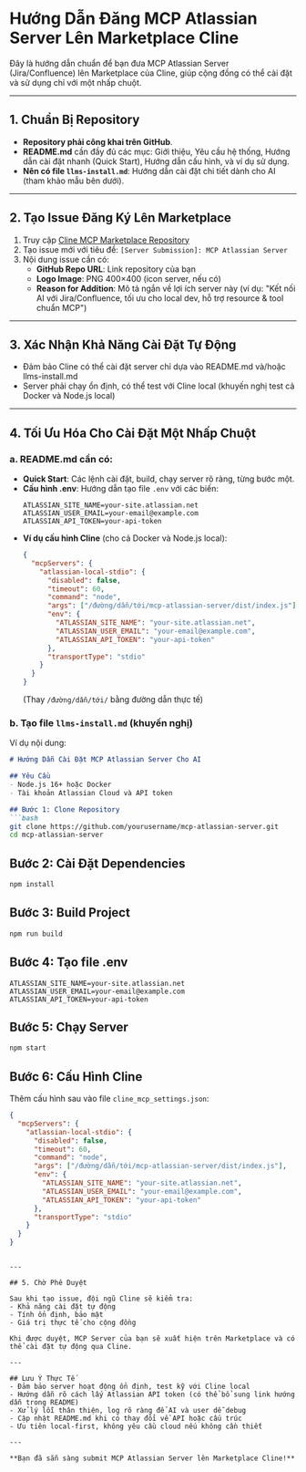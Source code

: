 # Hướng Dẫn Đăng MCP Atlassian Server Lên Marketplace Cline

Đây là hướng dẫn chuẩn để bạn đưa MCP Atlassian Server (Jira/Confluence) lên Marketplace của Cline, giúp cộng đồng có thể cài đặt và sử dụng chỉ với một nhấp chuột.

---

## 1. Chuẩn Bị Repository

- **Repository phải công khai trên GitHub**.
- **README.md** cần đầy đủ các mục: Giới thiệu, Yêu cầu hệ thống, Hướng dẫn cài đặt nhanh (Quick Start), Hướng dẫn cấu hình, và ví dụ sử dụng.
- **Nên có file `llms-install.md`**: Hướng dẫn cài đặt chi tiết dành cho AI (tham khảo mẫu bên dưới).

---

## 2. Tạo Issue Đăng Ký Lên Marketplace

1. Truy cập [Cline MCP Marketplace Repository](https://github.com/cline/mcp-marketplace)
2. Tạo issue mới với tiêu đề: `[Server Submission]: MCP Atlassian Server`
3. Nội dung issue cần có:
   - **GitHub Repo URL**: Link repository của bạn
   - **Logo Image**: PNG 400×400 (icon server, nếu có)
   - **Reason for Addition**: Mô tả ngắn về lợi ích server này (ví dụ: "Kết nối AI với Jira/Confluence, tối ưu cho local dev, hỗ trợ resource & tool chuẩn MCP")

---

## 3. Xác Nhận Khả Năng Cài Đặt Tự Động

- Đảm bảo Cline có thể cài đặt server chỉ dựa vào README.md và/hoặc llms-install.md
- Server phải chạy ổn định, có thể test với Cline local (khuyến nghị test cả Docker và Node.js local)

---

## 4. Tối Ưu Hóa Cho Cài Đặt Một Nhấp Chuột

### a. README.md cần có:
- **Quick Start**: Các lệnh cài đặt, build, chạy server rõ ràng, từng bước một.
- **Cấu hình .env**: Hướng dẫn tạo file `.env` với các biến:
  ```
  ATLASSIAN_SITE_NAME=your-site.atlassian.net
  ATLASSIAN_USER_EMAIL=your-email@example.com
  ATLASSIAN_API_TOKEN=your-api-token
  ```
- **Ví dụ cấu hình Cline** (cho cả Docker và Node.js local):
  ```json
  {
    "mcpServers": {
      "atlassian-local-stdio": {
        "disabled": false,
        "timeout": 60,
        "command": "node",
        "args": ["/đường/dẫn/tới/mcp-atlassian-server/dist/index.js"],
        "env": {
          "ATLASSIAN_SITE_NAME": "your-site.atlassian.net",
          "ATLASSIAN_USER_EMAIL": "your-email@example.com",
          "ATLASSIAN_API_TOKEN": "your-api-token"
        },
        "transportType": "stdio"
      }
    }
  }
  ```
  (Thay `/đường/dẫn/tới/` bằng đường dẫn thực tế)

### b. Tạo file `llms-install.md` (khuyến nghị)

Ví dụ nội dung:
```markdown
# Hướng Dẫn Cài Đặt MCP Atlassian Server Cho AI

## Yêu Cầu
- Node.js 16+ hoặc Docker
- Tài khoản Atlassian Cloud và API token

## Bước 1: Clone Repository
```bash
git clone https://github.com/yourusername/mcp-atlassian-server.git
cd mcp-atlassian-server
```

## Bước 2: Cài Đặt Dependencies
```bash
npm install
```

## Bước 3: Build Project
```bash
npm run build
```

## Bước 4: Tạo file .env
```env
ATLASSIAN_SITE_NAME=your-site.atlassian.net
ATLASSIAN_USER_EMAIL=your-email@example.com
ATLASSIAN_API_TOKEN=your-api-token
```

## Bước 5: Chạy Server
```bash
npm start
```

## Bước 6: Cấu Hình Cline
Thêm cấu hình sau vào file `cline_mcp_settings.json`:
```json
{
  "mcpServers": {
    "atlassian-local-stdio": {
      "disabled": false,
      "timeout": 60,
      "command": "node",
      "args": ["/đường/dẫn/tới/mcp-atlassian-server/dist/index.js"],
      "env": {
        "ATLASSIAN_SITE_NAME": "your-site.atlassian.net",
        "ATLASSIAN_USER_EMAIL": "your-email@example.com",
        "ATLASSIAN_API_TOKEN": "your-api-token"
      },
      "transportType": "stdio"
    }
  }
}
```
```

---

## 5. Chờ Phê Duyệt

Sau khi tạo issue, đội ngũ Cline sẽ kiểm tra:
- Khả năng cài đặt tự động
- Tính ổn định, bảo mật
- Giá trị thực tế cho cộng đồng

Khi được duyệt, MCP Server của bạn sẽ xuất hiện trên Marketplace và có thể cài đặt tự động qua Cline.

---

## Lưu Ý Thực Tế
- Đảm bảo server hoạt động ổn định, test kỹ với Cline local
- Hướng dẫn rõ cách lấy Atlassian API token (có thể bổ sung link hướng dẫn trong README)
- Xử lý lỗi thân thiện, log rõ ràng để AI và user dễ debug
- Cập nhật README.md khi có thay đổi về API hoặc cấu trúc
- Ưu tiên local-first, không yêu cầu cloud nếu không cần thiết

---

**Bạn đã sẵn sàng submit MCP Atlassian Server lên Marketplace Cline!**